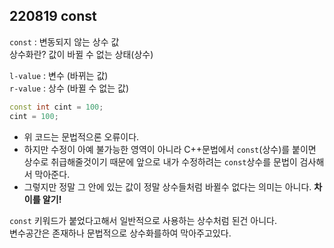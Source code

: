 ## 220819 const

`const` : 변동되지 않는 상수 값  
상수화란? 값이 바뀔 수 없는 상태(상수)  

`l-value` : 변수 (바뀌는 값)  
`r-value` : 상수 (바뀔 수 없는 값)  

```cpp
const int cint = 100;
cint = 100;
```
* 위 코드는 문법적으론 오류이다.  
* 하지만 수정이 아예 불가능한 영역이 아니라 C++문법에서 `const`(상수)를 붙이면 상수로 취급해줄것이기 때문에 앞으로 내가 수정하려는 `const`상수를 문법이 검사해서 막아준다.    
* 그렇지만 정말 그 안에 있는 값이 정말 상수들처럼 바뀔수 없다는 의미는 아니다. **차이를 알기!**  


`const` 키워드가 붙었다고해서 일반적으로 사용하는 상수처럼 된건 아니다.  
변수공간은 존재하나 문법적으로 상수화를하여 막아주고있다.  